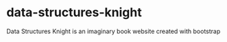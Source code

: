 # data-structures-knight
Data Structures Knight is an imaginary book website created with bootstrap
